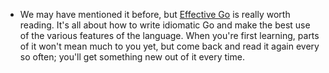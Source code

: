 - We may have mentioned it before, but [Effective Go](https://golang.org/doc/effective_go.html) is really worth reading. It's all about how to write idiomatic Go and make the best use of the various features of the language. When you're first learning, parts of it won't mean much to you yet, but come back and read it again every so often; you'll get something new out of it every time.
